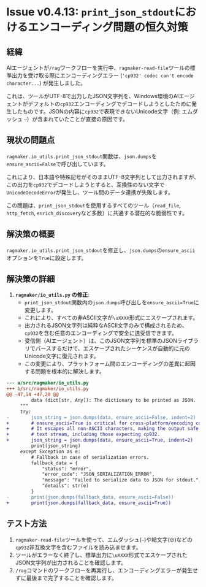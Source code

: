 # Issue v0.4.13: `print_json_stdout`におけるエンコーディング問題の恒久対策

## 経緯
AIエージェントが`/rag`ワークフローを実行中、`ragmaker-read-file`ツールの標準出力を受け取る際にエンコーディングエラー (`'cp932' codec can't encode character...`) が発生しました。

これは、ツールがUTF-8で出力したJSON文字列を、Windows環境のAIエージェントがデフォルトの`cp932`エンコーディングでデコードしようとしたために発生したものです。JSONの内容に`cp932`で表現できないUnicode文字（例: エムダッシュ `—`）が含まれていたことが直接の原因です。

## 現状の問題点
`ragmaker.io_utils.print_json_stdout`関数は、`json.dumps`を`ensure_ascii=False`で呼び出しています。

これにより、日本語や特殊記号がそのままUTF-8文字列として出力されますが、この出力を`cp932`でデコードしようとすると、互換性のない文字で`UnicodeDecodeError`が発生し、ツール間のデータ連携が失敗します。

この問題は、`print_json_stdout`を使用するすべてのツール（`read_file`, `http_fetch`, `enrich_discovery`など多数）に共通する潜在的な脆弱性です。

## 解決策の概要
`ragmaker.io_utils.print_json_stdout`を修正し、`json.dumps`の`ensure_ascii`オプションを`True`に設定します。

## 解決策の詳細
1.  **`ragmaker/io_utils.py` の修正**:
    -   `print_json_stdout`関数内の`json.dumps`呼び出しを`ensure_ascii=True`に変更します。
    -   これにより、すべての非ASCII文字が`\uXXXX`形式にエスケープされます。
    -   出力されるJSON文字列は純粋なASCII文字のみで構成されるため、`cp932`を含む任意のエンコーディングで安全に送受信できます。
    -   受信側（AIエージェント）は、このJSON文字列を標準のJSONライブラリでパースするだけで、エスケープされたシーケンスが自動的に元のUnicode文字に復元されます。
    -   この変更により、プラットフォーム間のエンコーディングの差異に起因する問題を根本的に解決します。

```diff
--- a/src/ragmaker/io_utils.py
+++ b/src/ragmaker/io_utils.py
@@ -47,14 +47,20 @@
         data (dict[str, Any]): The dictionary to be printed as JSON.
     """
     try:
-        json_string = json.dumps(data, ensure_ascii=False, indent=2)
+        # ensure_ascii=True is critical for cross-platform/encoding compatibility.
+        # It escapes all non-ASCII characters, making the output safe for any
+        # text stream, including those expecting cp932.
+        json_string = json.dumps(data, ensure_ascii=True, indent=2)
         print(json_string)
     except Exception as e:
         # Fallback in case of serialization errors.
         fallback_data = {
             "status": "error",
             "error_code": "JSON_SERIALIZATION_ERROR",
             "message": "Failed to serialize data to JSON for stdout.",
             "details": str(e)
         }
-        print(json.dumps(fallback_data, ensure_ascii=False))
+        print(json.dumps(fallback_data, ensure_ascii=True))
```

## テスト方法
1.  `ragmaker-read-file`ツールを使って、エムダッシュ(`—`)や絵文字(`😊`)などの`cp932`非互換文字を含むファイルを読み込ませます。
2.  ツールがエラーなく終了し、標準出力に`\uXXXX`形式でエスケープされたJSON文字列が出力されることを確認します。
3.  `/rag`コマンドのワークフローを再実行し、エンコーディングエラーが発生せずに最後まで完了することを確認します。